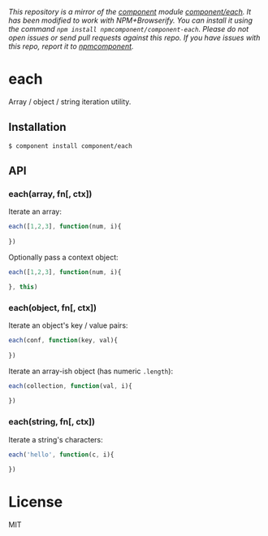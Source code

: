 *This repository is a mirror of the [component](http://component.io) module [component/each](http://github.com/component/each). It has been modified to work with NPM+Browserify. You can install it using the command `npm install npmcomponent/component-each`. Please do not open issues or send pull requests against this repo. If you have issues with this repo, report it to [npmcomponent](https://github.com/airportyh/npmcomponent).*

# each

  Array / object / string iteration utility.

## Installation

    $ component install component/each

## API

### each(array, fn[, ctx])

  Iterate an array:

```js
each([1,2,3], function(num, i){
  
})
```

  Optionally pass a context object:

```js
each([1,2,3], function(num, i){

}, this)
```

### each(object, fn[, ctx])

  Iterate an object's key / value pairs:

```js
each(conf, function(key, val){
  
})
```

  Iterate an array-ish object (has numeric `.length`):

```js
each(collection, function(val, i){
  
})
```

### each(string, fn[, ctx])

  Iterate a string's characters:

```js
each('hello', function(c, i){
  
})
```

# License

  MIT
